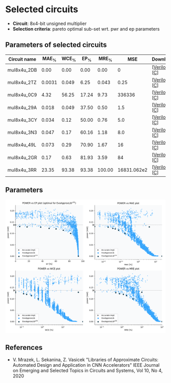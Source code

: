 
Selected circuits
===================
 - **Circuit**: 8x4-bit unsigned multiplier
 - **Selection criteria**: pareto optimal sub-set wrt. pwr and ep parameters

Parameters of selected circuits
----------------------------

| Circuit name | MAE<sub>%</sub> | WCE<sub>%</sub> | EP<sub>%</sub> | MRE<sub>%</sub> | MSE | Download |
| --- |  --- | --- | --- | --- | --- | --- | 
| mul8x4u_2DB | 0.00 | 0.00 | 0.00 | 0.00 | 0 |  [[Verilog](mul8x4u_2DB.v)]  [[C](mul8x4u_2DB.c)] |
| mul8x4u_2TZ | 0.0031 | 0.049 | 6.25 | 0.043 | 0.25 |  [[Verilog](mul8x4u_2TZ.v)]  [[C](mul8x4u_2TZ.c)] |
| mul8x4u_0C9 | 4.32 | 56.25 | 17.24 | 9.73 | 336336 |  [[Verilog](mul8x4u_0C9.v)]  [[C](mul8x4u_0C9.c)] |
| mul8x4u_29A | 0.018 | 0.049 | 37.50 | 0.50 | 1.5 |  [[Verilog](mul8x4u_29A.v)]  [[C](mul8x4u_29A.c)] |
| mul8x4u_3CY | 0.034 | 0.12 | 50.00 | 0.76 | 5.0 |  [[Verilog](mul8x4u_3CY.v)]  [[C](mul8x4u_3CY.c)] |
| mul8x4u_3N3 | 0.047 | 0.17 | 60.16 | 1.18 | 8.0 |  [[Verilog](mul8x4u_3N3.v)]  [[C](mul8x4u_3N3.c)] |
| mul8x4u_49L | 0.073 | 0.29 | 70.90 | 1.67 | 16 |  [[Verilog](mul8x4u_49L.v)]  [[C](mul8x4u_49L.c)] |
| mul8x4u_2GR | 0.17 | 0.63 | 81.93 | 3.59 | 84 |  [[Verilog](mul8x4u_2GR.v)]  [[C](mul8x4u_2GR.c)] |
| mul8x4u_3RR | 23.35 | 93.38 | 93.38 | 100.00 | 16831.062e2 |  [[Verilog](mul8x4u_3RR.v)]  [[C](mul8x4u_3RR.c)] |
    
Parameters
--------------
![Parameters figure](fig.png)

References
--------------
   - V. Mrazek, L. Sekanina, Z. Vasicek "Libraries of Approximate Circuits: Automated Design and Application in CNN Accelerators" IEEE Journal on Emerging and Selected Topics in Circuits and Systems, Vol 10, No 4, 2020

             